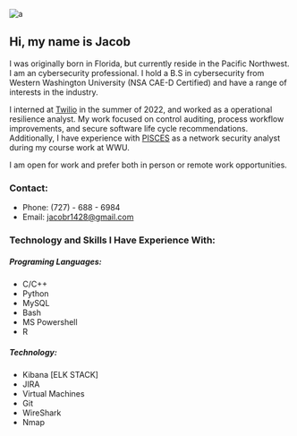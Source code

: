 ![a](/images/pfp.png#center)

## Hi, my name is Jacob
I was originally born in Florida, but currently reside in the  Pacific Northwest. I am an cybersecurity professional. I hold a B.S in cybersecurity from Western Washington University (NSA CAE-D Certified) and have a range of interests in the industry. 

I interned at [Twilio](https://www.twilio.com/en-us) in the summer of 2022, and worked as a operational resilience analyst. My work focused on control auditing, process workflow improvements, and secure software life cycle recommendations. Additionally, I have experience with [PISCES](https://pisces-intl.org/) as a network security analyst during my course work at WWU. 

I am open for work and prefer both in person or remote work opportunities.
### Contact:
- Phone: (727) - 688 - 6984
- Email: jacobr1428@gmail.com 

### Technology and Skills I Have Experience With:
##### Programing Languages:
 - C/C++
 - Python
 - MySQL
 - Bash
 - MS Powershell
 - R
##### Technology:
- Kibana [ELK STACK]
- JIRA
- Virtual Machines
- Git
- WireShark
- Nmap